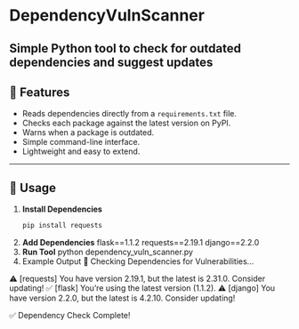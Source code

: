 # DependencyVulnScanner
Simple Python tool to check for outdated dependencies and suggest updates
---

## 📌 Features

- Reads dependencies directly from a `requirements.txt` file.
- Checks each package against the latest version on PyPI.
- Warns when a package is outdated.
- Simple command-line interface.
- Lightweight and easy to extend.

---

## 🚀 Usage

1. **Install Dependencies**  
   ```bash
   pip install requests
2. **Add Dependencies**
   flask==1.1.2
requests==2.19.1
django==2.2.0
3. **Run Tool**
   python dependency_vuln_scanner.py
4. Example Output
   🔎 Checking Dependencies for Vulnerabilities...

⚠️ [requests] You have version 2.19.1, but the latest is 2.31.0. Consider updating!
✅ [flask] You’re using the latest version (1.1.2).
⚠️ [django] You have version 2.2.0, but the latest is 4.2.10. Consider updating!

✅ Dependency Check Complete!
